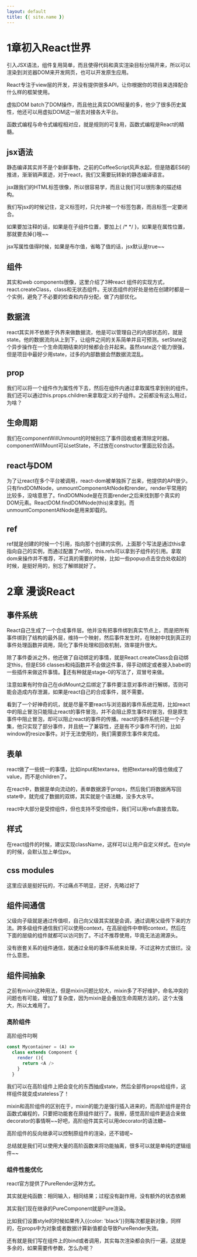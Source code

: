 ```yaml
---
layout: default
title: {{ site.name }}
---
```

# 1章初入React世界
引入JSX语法，组件复用简单，而且使得代码和真实渲染目标分隔开来，所以可以渲染到浏览器DOM来开发网页，也可以开发原生应用。

React专注于view层的开发，并没有提供很多API，让你根据你的项目来选择配合什么样的框架使用。

虚拟DOM batch了DOM操作，而且他比真实DOM轻量的多，他少了很多历史属性，他还可以用虚拟DOM这一层去对接各大平台。

函数式编程与命令式编程相对应，就是规则的可复用，函数式编程是React的精髓。

## jsx语法
静态编译其实并不是个新鲜事物，之前的CoffeeScript风声水起，但是随着ES6的推进，渐渐销声匿迹，对于react，我们又需要玩转新的静态编译语言。

jsx跟我们的HTML标签很像，所以很容易学，而且让我们可以很形象的描述结构。

我们写jsx的时候记住，定义标签时，只允许被一个标签包裹，而且标签一定要闭合。

如果要加注释的话，如果是在子组件位置，要加上{ /* */ }，如果是在属性位置，那就要去掉{}哦~~

jsx写属性值得时候，如果是布尔值，省略了值的话，jsx默认是true~~

## 组件
其实和web components很像，这里介绍了3种react 组件的实现方式，react.createClass，class和无状态组件。无状态组件的好处是他在创建时都是一个实例，避免了不必要的检查和内存分配，做了内部优化。

## 数据流
react其实并不依赖于外界来做数据流，他是可以管理自己的内部状态的，就是state。他的数据流向从上到下，让组件之间的关系简单并且可预测。setState这个异步操作在一个生命周期结束的时候都会合并起来。虽然state这个能力很强，但是项目中最好少用state，过多的内部数据会然数据流混乱。

## prop
我们可以将一个组件作为属性传下去，然后在组件内通过拿取属性拿到别的组件。我们还可以通过this.props.children来拿取定义的子组件。之前都没有这么用过，为啥？

## 生命周期
我们在componentWillUnmount的时候别忘了事件回收或者清除定时器。componentWillMount可以setState，不过放在constructor里面比较合适。

## react与DOM
为了让react在多个平台被调用，react-dom被单独拆了出来，他提供的API很少。只有findDOMNode，unmountComponentAtNode和render。render平常用的比较多，没啥意思了。findDOMNode是在页面render之后来找到那个真实的DOM元素。ReactDOM.findDOMNode(this)来拿到。而unmountComponentAtNode是用来卸载的。

## ref
ref就是创建的时候一个引用，指向那个创建的实例，上面那个写法是通过this拿指向自己的实例，而通过配置了ref的，this.refs可以拿到子组件的引用。拿取dom来操作并不推荐，不过真的需要的时候，比如一些popup点击空白处收起的时候，是挺好用的，别忘了解绑就好了。

# 2章 漫谈React
## 事件系统
React自己生成了一个合成事件层。他并没有把事件绑到真实节点上，而是把所有事件绑到了结构的最外层，维持一个映射，然后事件发生时，在映射中找到真正的事件处理函数并调用，简化了事件处理和回收机制，效率提升很大。

除了事件委派之外，他还做了自动绑定的事情，就是React.createClass会自动绑定this，但是ES6 classes和纯函数并不会做这件事，得手动绑定或者接入babel的一些插件来做这件事情。还有种就是stage-0的写法了，双冒号来做。

注意如果有时你自己在didMount之后绑定了事件要注意对事件进行解绑，否则可能会造成内存泄漏，如果是react自己的合成事件，就不需要。

看到了一个好神奇的坑，就是尽量不要react与浏览器的事件系统混用，比如react中的阻止冒泡只能阻止react的事件冒泡，并不会阻止原生事件的冒泡，但是原生事件中阻止冒泡，却可以阻止react的事件的传播。react的事件系统只是一个子集，他只实现了部分事件，并且统一了兼容性，还是有不少事件不行的，比如window的resize事件。对于无法使用的，我们需要原生事件来完成。

## 表单
react做了一些统一的事情，比如input和textarea，他把textarea的值也做成了value，而不是children了。

在react中，数据是单向流动的，表单数据源于props，然后我们将数据再写回state中，就完成了数据的双绑，其实就是个语法糖，没多大水平。

react中大部分是受控组件，但也支持不受控组件，我们可以用refs直接去取。

## 样式
在react组件的时候，建议实现className，这样可以让用户自定义样式。在style的时候，会默认加上单位px。

## css modules
这里应该是挺好玩的，不过痛点不明显，还好，先略过好了

## 组件间通信
父级向子级就是通过传值呗，自己向父级其实就是会调，通过调用父级传下来的方法。跨多级组件通信我们可以使用context，在高层组件中申明context，然后在下面的层级的组件就都可以访问到了。不过不推荐使用，毕竟无法追溯源头。

没有嵌套关系的组件通信，就通过全局的事件系统来处理，不过这种方式很烂。没什么意思。

## 组件间抽象
之前有mixin这种用法，但是mixin问题比较大，mixin多了不好维护，命名冲突的问题也有可能，增加了复杂度，因为mixin是会叠加生命周期方法的，这个太强大，所以太难用了。

### 高阶组件
高阶组件叼啊

```javascript
const Mycontainer = (A) =>
  class extends Component {
    render (){
      return <A />
    }
  }
```

我们可以在高阶组件上把会变化的东西抽成state，然后全部传props给组件，这样组件就变成stateless了！

mixin和高阶组件的区别在于，mixin的能力是强行插入进来的，而高阶组件是符合函数式编程的，只要把功能套在原组件就行了。我擦，感觉高阶组件更适合来做decorator的事情啊~~好吧，高阶组件其实可以用decorator的语法糖~

高阶组件的反向继承可以控制原组件的渲染，还不错呢~

总结就是我们可以使用大量的高阶函数来将功能抽离，很多可以就是单纯的逻辑组件~~

### 组件性能优化
react官方提供了PureRender这种方式。

其实就是纯函数：相同输入，相同结果；过程没有副作用，没有额外的状态依赖

其实我们现在继承的PureComponent就是Pure渲染。

比如我们设置style的时候如果传入{{color: 'black'}}则每次都是新对象，同样的，在props中为对象或者数据计算新值都会导致PureRender失效。

还有就是我们写在组件上的bind或者调用，其实每次渲染都会执行一遍，这就是多余的，如果需要传参数，怎么办呢？
